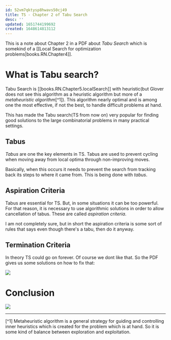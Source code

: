 ```yaml
---
id: 52vm7qktysp8hwavs50cj49
title: TS - Chapter 2 of Tabu Search
desc: ''
updated: 1651744199692
created: 1648614813112
---
```

This is a note about Chapter 2 in a PDF about *Tabu Search* which is somekind of a [[Local Search for optimization problems|books.RN.Chapter4]].

# What is Tabu search?
Tabu Search is [[books.RN.Chapter5.localSearch]] with heuristic(but Glover does not see this algorithm as a heuristic algorithm but more of a *metaheuristic algorithm*[^1]). This algorithm nearly optimal and is among one the most effective, if not the best, to handle difficult problems at hand. 

This has made the Tabu search(TS from now on) very popular for finding good solutions to the large combinatorial problems in many practical settings. 

## Tabus
*Tabus* are one the key elements in TS. Tabus are used to prevent cycling when moving away from local optima through non-improving moves. 

Basically, when this occurs it needs to prevent the search from tracking back its steps to where it came from. This is being done with *tabus*. 

## Aspiration Criteria
Tabus are essential for TS. But, in some situations it can be too powerful. For that reason, it is necessary to use algorithmic solutions in order to allow cancellation of tabus. These are called *aspiration criteria*. 

I am not completely sure, but in short the aspiration criteria is some sort of rules that says even though there's a tabu, then do it anyway. 

## Termination Criteria
In theory TS could go on forever. Of course we dont like that. So the PDF gives us some solutions on how to fix that:

![](/assets/images/2022-03-31-08-41-21.png)



# Conclusion
![](/assets/images/2022-03-31-06-59-51.png)

---
[^1] Metaheuristic algorithm is a general strategy for guiding and controlling inner heuristics which is created for the problem which is at hand. So it is some kind of balance between exploration and exploitation.